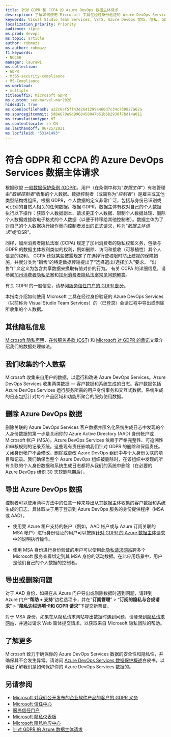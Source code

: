 ```yaml
---
title: 针对 GDPR 和 CCPA 的 Azure DevOps 数据主体请求
description: 了解如何使用 Microsoft 工具在经过身份验证的 Azure DevOps Services 的会话过程中导出或删除所收集的个人数据。
keywords: Visual Studio Team Services, VSTS, Azure DevOps 文档, 隐私, GDPR, CCPA
localization_priority: Priority
audience: itpro
ms.prod: devops
ms.topic: article
author: robmazz
ms.author: robmazz
f1.keywords:
- NOCSH
manager: laurawi
ms.collection:
- GDPR
- M365-security-compliance
- MS-Compliance
ms.workload:
- multiple
titleSuffix: Microsoft GDPR
ms.custom: seo-marvel-mar2020
hideEdit: true
ms.openlocfilehash: a22c6af5ff43d2641299a460d7c34c730827a62a
ms.sourcegitcommit: 5d8e670e9d9968458047b51b6b2930f7bd14a011
ms.translationtype: HT
ms.contentlocale: zh-CN
ms.lasthandoff: 06/25/2021
ms.locfileid: "53141493"
---
```

# <a name="azure-devops-services-data-subject-requests-for-the-gdpr-and-ccpa"></a>符合 GDPR 和 CCPA 的 Azure DevOps Services 数据主体请求

根据欧盟 [一般数据保护条例 (GDPR)](https://ec.europa.eu/justice/data-protection/reform/index_en.htm)，用户（在条例中称为“*数据主体*”）有权管理由“*数据控制者*”收集的个人数据。数据控制者（或简称为“*控制者*”）是雇主或其他类型结构或组织。根据 GDPR，个人数据的定义非常广泛，包括与身份已识别或可识别的自然人相关的任何数据。根据 GDPR，数据主体有权对自己的个人数据执行以下操作：获取个人数据副本、请求更正个人数据、限制个人数据处理、删除个人数据或接收电子格式的个人数据（以便于转移给其他控制者）。数据主体为了对自己的个人数据执行操作而向控制者发出的正式请求，称为“*数据主体请求*”或“DSR”。

同样，加州消费者隐私法案 (CCPA) 规定了加州消费者的隐私权和义务，包括与 GDPR 的数据主体权利类似的权利，例如删除、访问和接收（可移植性）其个人信息的权利。  CCPA 还就某些披露规定了在选择行使权限时防止歧视的保障措施，并就分类为“销售”的特定数据传输提出了“选择退出/选择加入”要求。 “出售”广义定义为包含共享数据来换取有值对价的行为。 有关 CCPA 的详细信息，请参阅[加州消费者隐私法案](offering-ccpa.md)和[加州消费者隐私法案常见问题解答](ccpa-faq.yml)。

有关 GDPR 的一般信息，请参阅[服务信任门户的 GDPR 部分](https://servicetrust.microsoft.com/ViewPage/GDPRGetStarted)。

本指南介绍如何使用 Microsoft 工具在经过身份验证的 Azure DevOps Services（以前称为 Visual Studio Team Services）的（已登录）会话过程中导出或删除所收集的个人数据。

## <a name="additional-privacy-information"></a>其他隐私信息

[Microsoft 隐私声明](https://privacy.microsoft.com/privacystatement)、[在线服务条款 (OST)](https://www.microsoft.com/licensing/product-licensing/products.aspx) 和 [Microsoft 对 GDPR 的承诺](/legal/gdpr)文章介绍我们的数据处理做法。

## <a name="personal-data-we-collect"></a>我们收集的个人数据

Microsoft 收集来自用户的数据，以运行和改进 Azure DevOps Services。Azure DevOps Services 收集两类数据 — 客户数据和系统生成的日志。客户数据包括 Azure DevOps Services 运行服务所需的用户身份事务和交互式数据。系统生成的日志包括针对每个产品区域和功能所聚合的服务使用数据。

## <a name="delete-azure-devops-data"></a>删除 Azure DevOps 数据

删除关联的 Azure DevOps Services 客户数据并匿名化系统生成日志中发现的个人身份数据的第一步是关闭你的 Azure Active Directory (AAD) 身份帐户或 Microsoft 帐户 (MSA)。Azure DevOps Services 依赖于严格完整性、可追溯性和审核规则的记录系统。这些现有责任影响我们针对 GDPR 的删除和保留责任。关闭身份帐户不会修改、删除或更改 Azure DevOps 组织中与个人身份关联的项目和记录。我们确保当整个 Azure DevOps 组织被删除时，在该组织中发现的所有关联的个人身份数据和系统生成日志都将从我们的系统中删除（在必要的 Azure DevOps 组织 30 天软删除期后）。

## <a name="export-azure-devops-data"></a>导出 Azure DevOps 数据

控制者可以使用两种方法中的任意一种来导出从其数据主体收集的客户数据和系统生成的日志，具体取决于用于登录到 Azure DevOps 服务的身份提供程序（MSA 或 AAD）。

- 使用受 Azure 租户支持的帐户（例如，AAD 帐户或与 Azure 订阅关联的 MSA 帐户）进行身份验证的用户可以按照[针对 GDPR 的 Azure 数据主体请求](gdpr-dsr-azure.md)中的说明执行操作。

- 使用 MSA 身份进行身份验证的用户可以使用此[隐私请求网站](https://www.microsoft.com/concern/privacyrequest-msa)跨多个 Microsoft 服务查看绑定到其 MSA 身份的活动数据。在此应用场景中，用户是他们自己的个人数据的控制者。

## <a name="export-or-delete-issues"></a>导出或删除问题

对于 AAD 身份，如果在从 Azure 门户导出或删除数据时遇到问题，请转到 Azure 门户“**帮助 + 支持**”边栏选项卡，并在“**订阅管理**” > “**订阅的隐私与合规请求**” > “**隐私边栏选项卡和 GDPR 请求**”下提交新票证。

对于 MSA 身份，如果在从隐私请求网站导出数据时遇到问题，请登录到[隐私请求网站](https://www.microsoft.com/concern/privacyrequest-msa)，并通过请求 Web 窗体提交请求，以获取来自 Microsoft 隐私团队的帮助。

## <a name="learn-more"></a>了解更多

Microsoft 致力于确保你的 Azure DevOps Services 数据的安全性和隐私性，并确保其不会发生异常。请访问 [Azure DevOps Services 数据保护概述](/vsts/articles/team-services-security-whitepaper)白皮书，以详细了解我们是如何保护你的 Azure DevOps Services 数据的。

## <a name="see-also"></a>另请参阅

- [Microsoft 对我们公开发布的企业软件产品的客户的 GDPR 义务](/legal/gdpr)
- [Microsoft 信任中心](https://www.microsoft.com/trust-center/privacy/gdpr-overview)
- [服务信任门户](https://servicetrust.microsoft.com/ViewPage/GDPRGetStarted)
- [Microsoft 隐私仪表板](https://account.microsoft.com/privacy)
- [Microsoft 隐私响应中心](https://aka.ms/userprivacysite)
- [针对 GDPR 的 Azure 数据主体请求](gdpr-dsr-azure.md)

